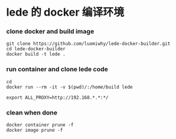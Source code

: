 # lede 的 docker 编译环境

### clone docker and build image

```
git clone https://github.com/luomiwhy/lede-docker-builder.git
cd lede-docker-builder
docker build -t lede .
```

### run container and clone lede code

```
cd 
docker run --rm -it -v $(pwd)/:/home/build lede

export ALL_PROXY=http://192.168.*.*:*/
```

### clean when done
```
docker container prune -f
docker image prune -f
```
